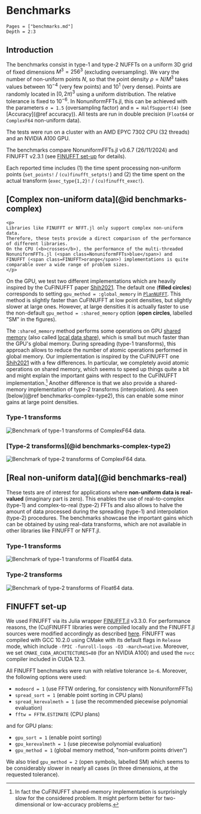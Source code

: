 # Benchmarks

```@contents
Pages = ["benchmarks.md"]
Depth = 2:3
```

## Introduction

The benchmarks consist in type-1 and type-2 NUFFTs on a uniform 3D grid of
fixed dimensions $M^3 = 256^3$ (excluding oversampling). We vary the number of
non-uniform points $N$, so that the point density $ρ = N / M^3$ takes values
between $10^{-4}$ (very few points) and $10^1$ (very dense).
Points are randomly located in $[0, 2π)^3$ using a uniform distribution.
The relative tolerance is fixed to $10^{-6}$.
In NonuniformFFTs.jl, this can be achieved with the parameters `σ = 1.5`
(oversampling factor) and `m = HalfSupport(4)` (see [Accuracy](@ref accuracy)).
All tests are run in double precision (`Float64` or `ComplexF64` non-uniform data).

The tests were run on a cluster with an AMD EPYC 7302 CPU (32 threads) and an
NVIDIA A100 GPU.

The benchmarks compare NonuniformFFTs.jl v0.6.7 (26/11/2024) and FINUFFT v2.3.1
(see [FINUFFT set-up](@ref) for details).

Each reported time includes (1) the time spent processing non-uniform points
(`set_points!` / `(cu)finufft_setpts!`) and (2) the time spent on the actual transform (`exec_type{1,2}!` / `(cu)finufft_exec!`).

## [Complex non-uniform data](@id benchmarks-complex)

```@raw html
<p>
Libraries like FINUFFT or NFFT.jl only support complex non-uniform data.
Therefore, these tests provide a direct comparison of the performance of different libraries.
On the CPU (<b>crosses</b>), the performance of the multi-threaded NonuniformFFTs.jl (<span class=NonuniformFFTs>blue</span>) and
FINUFFT (<span class=FINUFFT>orange</span>) implementations is quite comparable over a wide range of problem sizes.
</p>
```

On the GPU, we test two different implementations which are heavily inspired by the CuFINUFFT paper [Shih2021](@cite).
The default one (**filled circles**) corresponds to setting
`gpu_method = :global_memory` in [`PlanNUFFT`](@ref).
This method is slightly faster than CuFINUFFT at low point densities, but
slightly slower at large ones.
However, at large densities it is actually faster to use the non-default
`gpu_method = :shared_memory` option (**open circles**, labelled "SM" in the figures).

The `:shared_memory` method performs some operations on GPU [shared
memory](https://developer.nvidia.com/blog/using-shared-memory-cuda-cc/) (also called [local data share](https://rocm.docs.amd.com/projects/HIP/en/latest/understand/hardware_implementation.html#local-data-share)), which is small but much faster than the GPU's global memory.
During spreading (type-1 transforms), this approach allows to reduce the number
of atomic operations performed in global memory.
Our implementation is inspired by the CuFINUFFT one [Shih2021](@cite) with
a few differences.
In particular, we completely avoid atomic operations on shared memory, which
seems to speed up things quite a bit and might explain the important gains
with respect to the CuFINUFFT implementation.[^1]
Another difference is that we also provide a shared-memory implementation of type-2 transforms
(interpolation).
As seen [below](@ref benchmarks-complex-type2), this can enable some minor gains
at large point densities.

[^1]: In fact the CuFINUFFT shared-memory implementation is surprisingly slow
    for the considered problem. It might perform better for two-dimensional or low-accuracy problems.

### Type-1 transforms

![Benchmark of type-1 transforms of ComplexF64 data.](benchmarks/benchmark_ComplexF64_type1.svg)

### [Type-2 transforms](@id benchmarks-complex-type2)

![Benchmark of type-2 transforms of ComplexF64 data.](benchmarks/benchmark_ComplexF64_type2.svg)

## [Real non-uniform data](@id benchmarks-real)

These tests are of interest for applications where **non-uniform data is
real-valued** (imaginary part is zero).
This enables the use of real-to-complex (type-1) and complex-to-real (type-2)
FFTs and also allows to halve the amount of data processed during the spreading
(type-1) and interpolation (type-2) procedures.
The benchmarks showcase the important gains which can be obtained by using real-data
transforms, which are not available in other libraries like FINUFFT or NFFT.jl.

### Type-1 transforms

![Benchmark of type-1 transforms of Float64 data.](benchmarks/benchmark_Float64_type1.svg)

### Type-2 transforms

![Benchmark of type-2 transforms of Float64 data.](benchmarks/benchmark_Float64_type2.svg)

## FINUFFT set-up

We used FINUFFT via its Julia wrapper [FINUFFT.jl](https://github.com/ludvigak/FINUFFT.jl) v3.3.0. For
performance reasons, the (Cu)FINUFFT libraries were compiled locally and the
FINUFFT.jl sources were modified accordingly as described
[here](https://github.com/ludvigak/FINUFFT.jl?tab=readme-ov-file#advanced-installation-and-locally-compiling-binaries).
FINUFFT was compiled with GCC 10.2.0 using CMake with its default flags in `Release` mode, which include `-fPIC -funroll-loops -O3 -march=native`.
Moreover, we set `CMAKE_CUDA_ARCHITECTURES=80` (for an NVIDIA A100) and used the `nvcc` compiler included in CUDA 12.3.

All FINUFFT benchmarks were run with relative tolerance `1e-6`.
Moreover, the following options were used:

- `modeord = 1` (use FFTW ordering, for consistency with NonuniformFFTs)
- `spread_sort = 1` (enable point sorting in CPU plans)
- `spread_kerevalmeth = 1` (use the recommended piecewise polynomial evaluation)
- `fftw = FFTW.ESTIMATE` (CPU plans)

and for GPU plans:

- `gpu_sort = 1` (enable point sorting)
- `gpu_kerevalmeth = 1` (use piecewise polynomial evaluation)
- `gpu_method = 1` (global memory method, "non-uniform points driven")

We also tried `gpu_method = 2` (open symbols, labelled SM) which seems to be
considerably slower in nearly all cases (in three dimensions, at the requested tolerance).
